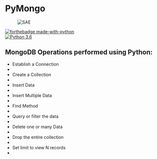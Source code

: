 # PyMongo

<figure>
    <img src="https://scotch-res.cloudinary.com/image/upload/w_1050,q_auto:good,f_auto/media/1/OvQmgluRTe5alZTfiQK0_getting-started-with-python-mongo.jpg" alt="SAE" title="" />
</figure>

[![forthebadge made-with-python](http://ForTheBadge.com/images/badges/made-with-python.svg)](https://www.python.org/)                 
[![Python 3.6](https://img.shields.io/badge/python-3.6-blue.svg)](https://www.python.org/downloads/release/python-360/) 


## MongoDB Operations performed using Python:
<ul>
    <li>Establish a Connection<li>
<li>Create a Collection<li>
<li>Insert Data<li>
<li>Insert Multiple Data<li>
<li>Find Method<li>
<li>Query or filter the data<li>
<li>Delete one or many Data<li>
<li>Drop the entire collection<li>
<li>Set limit to view N records<li>
</ul>
